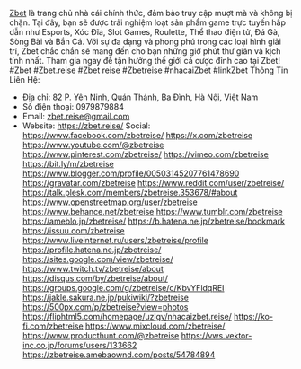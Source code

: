 [Zbet](https://zbet.reise/) là trang chủ nhà cái chính thức, đảm bảo truy cập mượt mà và không bị chặn. Tại đây, bạn sẽ được trải nghiệm loạt sản phẩm game trực tuyến hấp dẫn như Esports, Xóc Đĩa, Slot Games, Roulette, Thể thao điện tử, Đá Gà, Sòng Bài và Bắn Cá. Với sự đa dạng và phong phú trong các loại hình giải trí, Zbet chắc chắn sẽ mang đến cho bạn những giờ phút thư giãn và kịch tính nhất. Tham gia ngay để tận hưởng thế giới cá cược đỉnh cao tại Zbet!
#Zbet #Zbet.reise #Zbet reise #Zbetreise #nhacaiZbet #linkZbet
Thông Tin Liên Hệ:
- Địa chỉ: 82 P. Yên Ninh, Quán Thánh, Ba Đình, Hà Nội, Việt Nam
- Số điện thoại: 0979879884
- Email: zbet.reise@gmail.com
- Website: https://zbet.reise/
Social:
https://www.facebook.com/zbetreise/
https://x.com/zbetreise
https://www.youtube.com/@zbetreise
https://www.pinterest.com/zbetreise/
https://vimeo.com/zbetreise
https://bit.ly/m/zbetreise
https://www.blogger.com/profile/00503145207761478690
https://gravatar.com/zbetreise
https://www.reddit.com/user/zbetreise/
https://talk.plesk.com/members/zbetreise.353678/#about
https://www.openstreetmap.org/user/zbetreise
https://www.behance.net/zbetreise
https://www.tumblr.com/zbetreise
https://ameblo.jp/zbetreise/
https://b.hatena.ne.jp/zbetreise/bookmark
https://issuu.com/zbetreise
https://www.liveinternet.ru/users/zbetreise/profile
https://profile.hatena.ne.jp/zbetreise/
https://sites.google.com/view/zbetreise/
https://www.twitch.tv/zbetreise/about
https://disqus.com/by/zbetreise/about/
https://groups.google.com/g/zbetreise/c/KbvYFldqREI
https://jakle.sakura.ne.jp/pukiwiki/?zbetreise
https://500px.com/p/zbetreise?view=photos
https://fliphtml5.com/homepage/uzlgv/nhacaizbet.reise/
https://ko-fi.com/zbetreise
https://www.mixcloud.com/zbetreise/
https://www.producthunt.com/@zbetreise
https://vws.vektor-inc.co.jp/forums/users/133662
https://zbetreise.amebaownd.com/posts/54784894